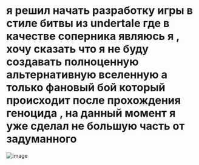 # я решил начать разработку игры в стиле битвы из undertale где в качестве соперника являюсь я , хочу сказать что я не буду создавать полноценную альтернативную вселенную а только фановый бой который происходит после прохождения геноцида , на данный момент я уже сделал не большую часть от задуманного 
![image](https://user-images.githubusercontent.com/126379504/221399905-73be35e5-99e9-4290-a605-708ccead5de3.png)
